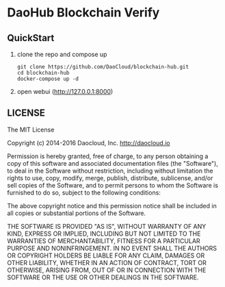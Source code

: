 # DaoHub Blockchain Verify

## QuickStart

1. clone the repo and compose up 

    ```
    git clone https://github.com/DaoCloud/blockchain-hub.git
    cd blockchain-hub
    docker-compose up -d
    ```

2. open webui (http://127.0.0.1:8000)

## LICENSE

The MIT License

Copyright (c) 2014-2016 Daocloud, Inc. http://daocloud.io

Permission is hereby granted, free of charge, to any person obtaining a copy
of this software and associated documentation files (the "Software"), to deal
in the Software without restriction, including without limitation the rights
to use, copy, modify, merge, publish, distribute, sublicense, and/or sell
copies of the Software, and to permit persons to whom the Software is
furnished to do so, subject to the following conditions:

The above copyright notice and this permission notice shall be included in
all copies or substantial portions of the Software.

THE SOFTWARE IS PROVIDED "AS IS", WITHOUT WARRANTY OF ANY KIND, EXPRESS OR
IMPLIED, INCLUDING BUT NOT LIMITED TO THE WARRANTIES OF MERCHANTABILITY,
FITNESS FOR A PARTICULAR PURPOSE AND NONINFRINGEMENT. IN NO EVENT SHALL THE
AUTHORS OR COPYRIGHT HOLDERS BE LIABLE FOR ANY CLAIM, DAMAGES OR OTHER
LIABILITY, WHETHER IN AN ACTION OF CONTRACT, TORT OR OTHERWISE, ARISING FROM,
OUT OF OR IN CONNECTION WITH THE SOFTWARE OR THE USE OR OTHER DEALINGS IN
THE SOFTWARE.
